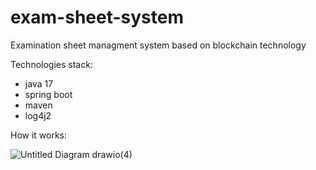 # exam-sheet-system

Examination sheet managment system based on blockchain technology

Technologies stack:
- java 17
- spring boot
- maven
- log4j2

How it works:

![Untitled Diagram drawio(4)](https://user-images.githubusercontent.com/99747059/223498772-cf1a6b1e-5f90-444e-8cd7-2ca2ea23412b.png)
